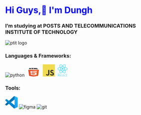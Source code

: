 <h1 style="color: blue;">Hi Guys,👋 I'm Dungh</h1>
<h3>I’m  studying at POSTS AND TELECOMMUNICATIONS INSTITUTE OF TECHNOLOGY</h3>
  <img src="https://upload.wikimedia.org/wikipedia/commons/d/d7/Logo_PTIT.jpg"c alt="ptit logo" width="40" height="40">
<h3>Languages & Frameworks:</h3>
  <div> 
    <img src="https://logos-world.net/wp-content/uploads/2021/10/Python-Symbol.png" alt="python" width="48" height="48"/> 
    <img src="https://raw.githubusercontent.com/devicons/devicon/master/icons/html5/html5-original-wordmark.svg" alt="html5" width="50" height="28"/>  
    <img src="https://raw.githubusercontent.com/devicons/devicon/master/icons/javascript/javascript-original.svg" alt="javascript" width="40" height="40"/>
    <img src="https://raw.githubusercontent.com/devicons/devicon/master/icons/react/react-original-wordmark.svg" alt="react" width="40" height="40"/>
    
  </div>
<h3>Tools:</h3>
  <div>
    <img src="https://raw.githubusercontent.com/devicons/devicon/master/icons/vscode/vscode-original.svg" alt="javascript" width="40" height="40"/>
    <img src="https://www.vectorlogo.zone/logos/figma/figma-icon.svg" alt="figma" width="40" height="40"/> 
    <img src="https://www.vectorlogo.zone/logos/git-scm/git-scm-icon.svg" alt="git" width="40" height="40"/>
  </div>
